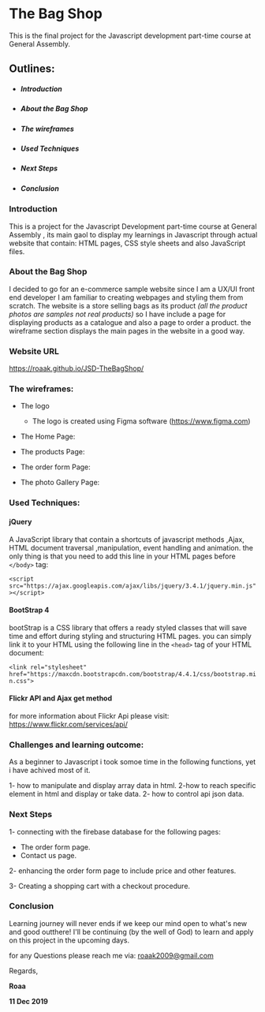 # The Bag Shop

This is the final project for the Javascript development part-time course at General Assembly.

## Outlines:

* ##### Introduction

* ##### About the Bag Shop

* ##### The wireframes

* ##### Used Techniques

* ##### Next Steps

* ##### Conclusion

### Introduction

This is a project for the Javascript Development part-time course  at General Assembly , its main gaol to display my learnings in Javascript  through actual website that contain: HTML pages,  CSS style sheets and also JavaScript files.

### About the Bag Shop

I decided to go for an e-commerce sample website since I am a UX/UI front end developer  I am familiar to creating webpages and styling them from scratch.  The website is a store selling bags as its product  _(all the product photos are samples not real products)_ so I have include a page for displaying products
as a catalogue and also a page to order a product.
the wireframe section displays the main pages in the website in a good way. 


### Website URL
https://roaak.github.io/JSD-TheBagShop/


### The wireframes:

* The logo

    * The logo is created using Figma software (https://www.figma.com)


* The Home Page:

* The products Page:

* The order form Page:

* The photo Gallery Page:



### Used Techniques:

#### jQuery

A JavaScript library that contain a shortcuts of javascript methods ,Ajax, HTML document traversal ,manipulation, event handling and animation.
the only thing is that you need to add this line in your HTML pages before `</body>` tag:

` <script src="https://ajax.googleapis.com/ajax/libs/jquery/3.4.1/jquery.min.js"></script> `
#### BootStrap 4

bootStrap is a CSS library that offers a ready styled classes that will save time and effort during styling and structuring HTML pages.
you can simply link it to your HTML using the following line in the `<head>` tag of your HTML document:

`<link rel="stylesheet" href="https://maxcdn.bootstrapcdn.com/bootstrap/4.4.1/css/bootstrap.min.css">`

#### Flickr API and Ajax get method


for more information about Flickr Api please visit:
https://www.flickr.com/services/api/

### Challenges and learning outcome:

As a beginner to Javascript i took somoe time in the following functions, yet i have achived most of it.

1- how to manipulate and display array data in html.
2-how to reach specific element in html and display or take data.
2- how to control api json data.


### Next Steps

1- connecting with the firebase database for the following pages:

- The order form page.
- Contact us page.

2- enhancing the order form page to include price and other features.

3- Creating a shopping cart with a checkout procedure.


### Conclusion

Learning journey will never ends if we keep our mind open to what's new and good outthere!
I'll be continuing (by the well of God) to learn and apply on this project in the upcoming days.


for any Questions please reach me via: roaak2009@gmail.com

Regards,

**Roaa**

**11 Dec 2019**





